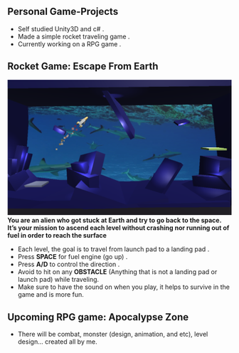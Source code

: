 ## Personal Game-Projects
* Self studied Unity3D and c# .
* Made a simple rocket traveling game .
* Currently working on a RPG game .

## Rocket Game: Escape From Earth
![alt text](https://github.com/evve212233/Game-Projects/blob/master/Escape%20From%20Earth/Untitled.png)
**You are an alien who got stuck at Earth and try to go back to the space. It’s your mission to ascend each level without crashing nor running out of fuel in order to reach the surface**
* Each level, the goal is to travel from launch pad to a landing pad .
* Press **SPACE** for fuel engine (go up) .
* Press **A/D** to control the direction .
* Avoid to hit on any **OBSTACLE** (Anything that is not a landing pad or launch pad) while traveling.
* Make sure to have the sound on when you play, it helps to survive in the game and is more fun.

## Upcoming RPG game: Apocalypse Zone
* There will be combat, monster (design, animation, and etc), level design... created all by me.

